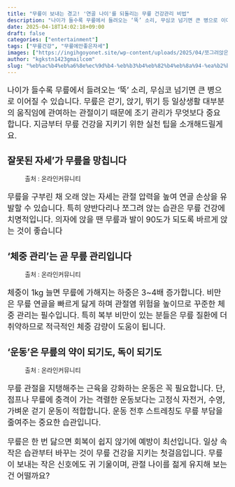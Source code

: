 ```yaml
---
title: "무릎이 보내는 경고! '연골 나이'를 되돌리는 무릎 건강관리 비법"
description: "나이가 들수록 무릎에서 들려오는 ‘뚝’ 소리, 무심코 넘기면 큰 병으로 이어질 수 있습니다. 무릎은 걷기, 앉기, 뛰기 등 일상생활 대부분의 움직임에 관여하는 관절이기 때문에 조기 관리가 무엇보다 중요합니다. 지금부터 무릎 건강을 지키기 위한 실천 팁을 소개해드릴게요."
date: 2025-04-18T14:02:18+09:00
draft: false
categories: ["entertainment"]
tags: ["무릎건강", "무릎에안좋은자세"]
images: ["https://ingihgoyonet.site/wp-content/uploads/2025/04/쪼그려앉은여성-1024x683.png", "https://ingihgoyonet.site/wp-content/uploads/2025/04/체중관리-1024x684.jpg", "https://ingihgoyonet.site/wp-content/uploads/2025/04/무릎건강-1024x683.jpg"]
author: "kgkstn1423gmailcom"
slug: "%eb%ac%b4%eb%a6%8e%ec%9d%b4-%eb%b3%b4%eb%82%b4%eb%8a%94-%ea%b2%bd%ea%b3%a0-%ec%97%b0%ea%b3%a8-%eb%82%98%ec%9d%b4%eb%a5%bc-%eb%90%98%eb%8f%8c%eb%a6%ac%eb%8a%94-%eb%ac%b4%eb%a6%8e-%ea%b1%b4"
---
```


<p style="font-size:18px">나이가 들수록 무릎에서 들려오는 ‘뚝’ 소리, 무심코 넘기면 큰 병으로 이어질 수 있습니다. 무릎은 걷기, 앉기, 뛰기 등 일상생활 대부분의 움직임에 관여하는 관절이기 때문에 조기 관리가 무엇보다 중요합니다. 지금부터 무릎 건강을 지키기 위한 실천 팁을 소개해드릴게요.</p> <h2 >잘못된 자세’가 무릎을 망칩니다</h2> <figure ><img src="https://ingihgoyonet.site/wp-content/uploads/2025/04/쪼그려앉은여성-1024x683.png" alt="" style="aspect-ratio:16/9;object-fit:cover"/><figcaption >출처 : 온라인커뮤니티</figcaption></figure> <p style="font-size:18px">무릎을 구부린 채 오래 앉는 자세는 관절 압력을 높여 연골 손상을 유발할 수 있습니다. 특히 양반다리나 쪼그려 앉는 습관은 무릎 건강에 치명적입니다. 의자에 앉을 땐 무릎과 발이 90도가 되도록 바르게 앉는 것이 좋습니다</p> <h2 >‘체중 관리’는 곧 무릎 관리입니다</h2> <figure ><img src="https://ingihgoyonet.site/wp-content/uploads/2025/04/체중관리-1024x684.jpg" alt="" style="aspect-ratio:16/9;object-fit:cover"/><figcaption >출처 : 온라인커뮤니티</figcaption></figure> <p style="font-size:18px">체중이 1kg 늘면 무릎에 가해지는 하중은 3~4배 증가합니다. 비만은 무릎 연골을 빠르게 닳게 하며 관절염 위험을 높이므로 꾸준한 체중 관리는 필수입니다. 특히 복부 비만이 있는 분들은 무릎 질환에 더 취약하므로 적극적인 체중 감량이 도움이 됩니다.</p> <h2 >‘운동’은 무릎의 약이 되기도, 독이 되기도</h2> <figure ><img src="https://ingihgoyonet.site/wp-content/uploads/2025/04/무릎건강-1024x683.jpg" alt="" style="aspect-ratio:16/9;object-fit:cover"/><figcaption >출처 : 온라인커뮤니티</figcaption></figure> <p style="font-size:18px">무릎 관절을 지탱해주는 근육을 강화하는 운동은 꼭 필요합니다. 단, 점프나 무릎에 충격이 가는 격렬한 운동보다는 고정식 자전거, 수영, 가벼운 걷기 운동이 적합합니다. 운동 전후 스트레칭도 무릎 부담을 줄여주는 중요한 습관입니다.</p> <p style="font-size:18px">무릎은 한 번 닳으면 회복이 쉽지 않기에 예방이 최선입니다. 일상 속 작은 습관부터 바꾸는 것이 무릎 건강을 지키는 첫걸음입니다. 무릎이 보내는 작은 신호에도 귀 기울이며, 관절 나이를 젊게 유지해 보는 건 어떨까요?</p>